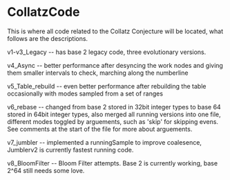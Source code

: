 # CollatzCode
This is where all code related to the Collatz Conjecture will be located, what follows are the descriptions.

v1-v3_Legacy -- has base 2 legacy code, three evolutionary versions.

v4_Async -- better performance after desyncing the work nodes and giving them smaller intervals to check, marching along the numberline

v5_Table_rebuild -- even better performance after rebuilding the table occasionally with modes sampled from a set of ranges

v6_rebase -- changed from base 2 stored in 32bit integer types to base 64 stored in 64bit integer types, also merged all running versions into one file, different modes toggled by arguements, such as 'skip' for skipping evens. See comments at the start of the file for more about arguements.

v7_jumbler -- implemented a runningSample to improve coalesence, Jumblerv2 is currently fastest running code.

v8_BloomFilter -- Bloom Filter attempts.  Base 2 is currently working, base 2^64 still needs some love.
